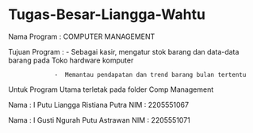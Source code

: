 # Tugas-Besar-Liangga-Wahtu

Nama Program   : COMPUTER MANAGEMENT


Tujuan Program : -  Sebagai kasir, mengatur stok barang dan data-data barang pada Toko hardware komputer

                 -  Memantau pendapatan dan trend barang bulan tertentu

Untuk Program Utama terletak pada folder Comp Management

Nama : I Putu Liangga Ristiana Putra
NIM  : 2205551067

Nama : I Gusti Ngurah Putu Astrawan
NIM  : 2205551071
